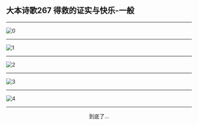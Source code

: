 
## 大本诗歌267 得救的证实与快乐-一般
        
<div id="aplayer0"></div>

---

<img alt="0" data-original="/data/d0266/0">

---

<img alt="1" data-original="/data/d0266/1">

---

<img alt="2" data-original="/data/d0266/2">

---

<img alt="3" data-original="/data/d0266/3">

---

<img alt="4" data-original="/data/d0266/4">

---

<p style="text-align: center">到底了...</p>

<script src="/js/dist-view.js"></script>

<script>
MAIN.id = 'd0266';
        
const ap0 = new APlayer({
    container: document.getElementById('aplayer0'),
    volume: 1,
    loop: 'none',
    preload: 'none',
    audio: [{
        name: '大本诗歌267.mp3',
        artist: '大本诗歌',
        url: 'https://res.wx.qq.com/voice/getvoice?mediaid=MzI0NTk3MDM5M18yMjQ3NDkwODU2',
        cover: '/favicon'
    }]
});
</script>
